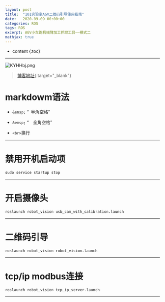 ```yaml
---
layout: post
title:  "101实验室AGV二维码引导使用指南"
date:   2020-09-09 00:00:00
categories: ROS
tags: ROS
excerpt: AGV小车跑机械臂加工抓取工具——模式二
mathjax: true
---
```

* content
{:toc}
---

![KYHHbj.png](https://s2.ax1x.com/2019/10/23/KYHHbj.png)



> [博客地址](https://dufaxing.com){:target="_blank"}


# markdowm语法


- `&ensp;`  “&ensp;半角空格”


- `&emsp;` “&emsp;全角空格”

- `<br>`换行



---

# 禁用开机启动项


`sudo service startup stop`

---

# 开启摄像头

`roslaunch robot_vision usb_cam_with_calibration.launch`

---

# 二维码引导

`roslaunch robot_vision robot_vision.launch`

---

# tcp/ip modbus连接

`roslaunch robot_vision tcp_ip_server.launch`

---